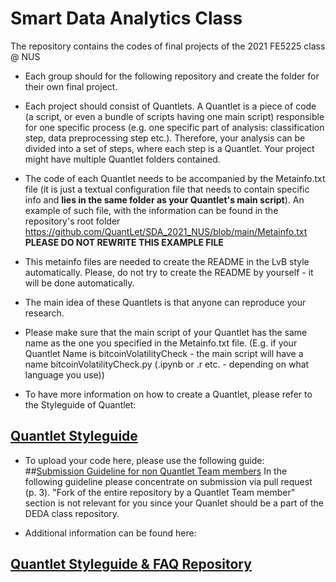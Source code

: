 # Smart Data Analytics Class

The repository contains the codes of final projects of the 2021 FE5225 class @ NUS

* Each group should for the following repository and create the folder for their own final project.
* Each project should consist of Quantlets. A Quantlet is a piece of code (a script, or even a bundle of scripts having one main script) responsible for one specific process (e.g. one specific part of analysis: classification step, data preprocessing step etc.). Therefore, your analysis can be divided into a set of steps, where each step is a Quantlet. Your project might have multiple Quantlet folders contained.
* The code of each Quantlet needs to be accompanied by the Metainfo.txt file (it is just a textual configuration file that needs to contain specific info and **lies in the same folder as your Quantlet's main script**). An example of such file, with the information can be found in the repository's root folder https://github.com/QuantLet/SDA_2021_NUS/blob/main/Metainfo.txt **PLEASE DO NOT REWRITE THIS EXAMPLE FILE**
* This metainfo files are needed to create the README in the LvB style automatically. Please, do not try to create the README by yourself - it will be done automatically.
* The main idea of these Quantlets is that anyone can reproduce your research.
* Please make sure that the main script of your Quantlet has the same name as the one you specified in the Metainfo.txt file. (E.g. if your Quantlet Name is bitcoinVolatilityCheck - the main script will have a name bitcoinVolatilityCheck.py (.ipynb or .r etc. - depending on what language you use))





* To have more information on how to create a Quantlet, please refer to the Styleguide of Quantlet:
## [Quantlet Styleguide](https://github.com/QuantLet/Styleguide-and-FAQ/blob/master/guidelines/Styleguide_Guide_GitHub.pdf)


* To upload your code here, please use the following guide:
##[Submission Guideline for non Quantlet Team members](https://github.com/QuantLet/Styleguide-and-FAQ/blob/master/guidelines/Submission_Guide_GitHub_Non_Members.pdf)
In the following guideline please concentrate on submission via pull request (p. 3).
"Fork of the entire repository by a Quantlet Team member" section is not relevant for you since your Quanlet should be a part of the DEDA class repository.

* Additional information can be found here:
## [Quantlet Styleguide & FAQ Repository](https://github.com/QuantLet/Styleguide-and-FAQ)
